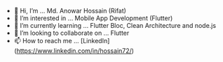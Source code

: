 - 👋 Hi, I’m ... Md. Anowar Hossain (Rifat)
- 👀 I’m interested in ... Mobile App Development (Flutter)
- 🌱 I’m currently learning ... Flutter Bloc, Clean Architecture and node.js
- 💞️ I’m looking to collaborate on ... Flutter
- 📫 How to reach me ... [LinkedIn] (https://www.linkedin.com/in/hossain72/)

<!---
hossain72/hossain72 is a ✨ special ✨ repository because its `README.md` (this file) appears on your GitHub profile.
You can click the Preview link to take a look at your changes.
--->
